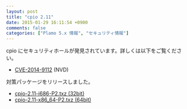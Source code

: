 ```yaml
---
layout: post
title: "cpio 2.11"
date: 2015-01-29 16:11:54 +0900
comments: false
categories: ["Plamo 5.x 情報", "セキュリティ情報"]
---
```


cpio にセキュリティホールが発見されています。詳しくは以下をご覧ください。

* [CVE-2014-9112](https://web.nvd.nist.gov/view/vuln/detail?vulnId=CVE-2014-9112) (NVD)

対策パッケージをリリースしました。

* [cpio-2.11-i686-P2.txz (32bit)](ftp://plamo.linet.gr.jp/pub/Plamo-5.x/x86/plamo/01_minimum/cpio-2.11-i686-P2.txz)
* [cpio-2.11-x86_64-P2.txz (64bit)](ftp://plamo.linet.gr.jp/pub/Plamo-5.x/x86_64/plamo/01_minimum/cpio-2.11-x86_64-P2.txz)
